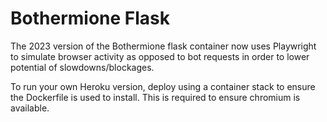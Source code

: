 # Bothermione Flask

The 2023 version of the Bothermione flask container now uses Playwright to simulate browser activity as opposed to bot requests in order to lower potential of slowdowns/blockages.

To run your own Heroku version, deploy using a container stack to ensure the Dockerfile is used to install. This is required to ensure chromium is available.
